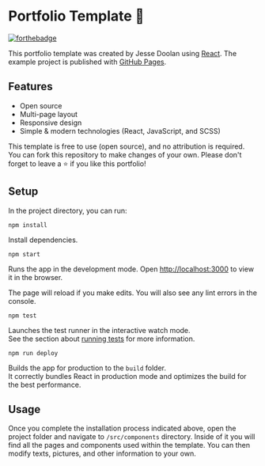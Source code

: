 # Portfolio Template 🚀

[![forthebadge](https://forthebadge.com/images/badges/open-source.svg)](https://forthebadge.com)

This portfolio template was created by Jesse Doolan using [React](https://react.dev/). The example project is published with [GitHub Pages](https://yujisatojr.github.io/react-portfolio-template/).

## Features
* Open source
* Multi-page layout
* Responsive design
* Simple & modern technologies (React, JavaScript, and SCSS)

This template is free to use (open source), and no attribution is required. You can fork this repository to make changes of your own. Please don't forget to leave a ⭐ if you like this portfolio!

## Setup

In the project directory, you can run:

```
npm install
```

Install dependencies.

```
npm start
```

Runs the app in the development mode. Open [http://localhost:3000](http://localhost:3000) to view it in the browser.

The page will reload if you make edits. You will also see any lint errors in the console.

```
npm test
```

Launches the test runner in the interactive watch mode.\
See the section about [running tests](https://facebook.github.io/create-react-app/docs/running-tests) for more information.

```
npm run deploy
```

Builds the app for production to the `build` folder.\
It correctly bundles React in production mode and optimizes the build for the best performance.

## Usage
Once you complete the installation process indicated above, open the project folder and navigate to `/src/components` directory. Inside of it you will find all the pages and components used within the template. You can then modify texts, pictures, and other information to your own.